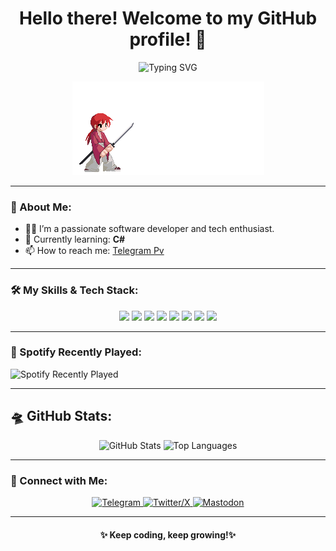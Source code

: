 <h1 align="center"> Hello there! Welcome to my GitHub profile! 👋</h1>
<p align="center">
<img src="https://readme-typing-svg.demolab.com?font=Fira+Code&size=22&pause=1000&color=F70000&center=true&width=440&height=45&lines=Mohammad+Mehdi+Azizi" alt="Typing SVG" />
</p>
<p align="center">
    <img src="./rurouni_kenshin_6.gif"/>
</p>

---

### 🌟 About Me:
- 👨‍💻 I’m a passionate software developer and tech enthusiast.
- 🌱 Currently learning: **C#**
- 📫 How to reach me: [Telegram Pv](https://t.me/The_azizi)

---

### 🛠️ My Skills & Tech Stack:
<div align="center"> <img src="https://img.shields.io/badge/HTML5-%23E34F26.svg?style=for-the-badge&logo=html5&logoColor=white" /> <img src="https://img.shields.io/badge/CSS3-%231572B6.svg?style=for-the-badge&logo=css3&logoColor=white" /> <img src="https://img.shields.io/badge/ASP.NET-%230078D7.svg?style=for-the-badge&logo=dotnet&logoColor=white" /> <img src="https://img.shields.io/badge/PHP-%23777BB4.svg?style=for-the-badge&logo=php&logoColor=white" /> <img src="https://img.shields.io/badge/JavaScript-%23F7DF1E.svg?style=for-the-badge&logo=javascript&logoColor=black" /> <img src="https://img.shields.io/badge/Node.js-%23339933.svg?style=for-the-badge&logo=node.js&logoColor=white" /> <img src="https://img.shields.io/badge/WordPress-%2321759B.svg?style=for-the-badge&logo=wordpress&logoColor=white" /> <img src="https://img.shields.io/badge/SEO-%2300C853.svg?style=for-the-badge&logo=google&logoColor=white" /> </div>

---

### 🎵 Spotify Recently Played:
![Spotify Recently Played](https://spotify-recently-played-readme.vercel.app/api?user=31k7wglomvaamqkl53trtpascn24)


---

## 🛸 GitHub Stats:
<div align="center">
  <img src="https://github-readme-stats.vercel.app/api?username=TheGreatAzizi&show_icons=true&theme=chartreuse-dark" alt="GitHub Stats" />
  <img src="https://github-readme-stats.vercel.app/api/top-langs/?username=TheGreatAzizi&layout=compact&theme=chartreuse-dark" alt="Top Languages" />
</div>

---

### 📢 Connect with Me:
<div align="center"> <a href="https://t.me/luluch_code" target="_blank"> <img src="https://img.shields.io/badge/Telegram-%2326A5E4.svg?style=for-the-badge&logo=telegram&logoColor=white" alt="Telegram" /> </a> <a href="https://x.com/the_azzi" target="_blank"> <img src="https://img.shields.io/badge/Twitter-%231DA1F2.svg?style=for-the-badge&logo=twitter&logoColor=white" alt="Twitter/X" /> </a> <a href="https://mas.to/@luluch_code" target="_blank"> <img src="https://img.shields.io/badge/Mastodon-%23263D74.svg?style=for-the-badge&logo=mastodon&logoColor=white" alt="Mastodon" /> </a> </div>

---
<div align="center">
  <h4>✨ Keep coding, keep growing!✨</h4>
</div>

